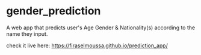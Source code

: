 # gender_prediction

A web app that predicts user's Age Gender & Nationality(s) according to the name they input.

check it live here: https://firaselmoussa.github.io/prediction_app/
